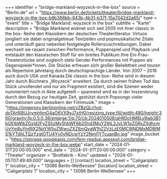 +++
identifier = "bridge-markland-woyzeck-in-the-box"
source = "Berlin.de"
url = "https://www.berlin.de/tickets/theater/bridge-markland-woyzeck-in-the-box-b9b388bb-843b-4b31-b37f-15a7042d2a65/"
type = "event"
title = "Bridge Markland: woyzeck in the box"
subtitle = "Karte"
description = "Bridge Markland widmet sich seit 2005 mit ihrer classic in the box- Reihe den Klassikern der deutschen Theaterliteratur. Virtuos jongliert sie dabei originalgetreue Textzeilen und popmusikalische Zitate und unterläuft ganz nebenbei festgelegte Rollenzuschreibungen. Dabei wechselt sie rasant zwischen Performance, Puppenspiel und Playback und entstaubt den klassischen Stoff für ein breites Publikum.Ihre Ein-Frau-Theaterstücke sind zugleich stets Gender Performances mit Puppen als Gegenspieler*innen. Die Stücke erfreuen sich großer Beliebtheit und touren als Repertoire jahrelang durch deutschsprachige Länder. Von 2007 – 2016 auch durch USA und Kanada.Die classic in the box- Reihe wird in diesem Jahr durch Büchners „Woyzeck“ erweitert. Da durch seinen frühen Tod das Stück unvollendet und nur als Fragment existiert, sind die Szenen weder nummeriert noch in Akte aufgeteilt – spannend wird es in der Inszenierung durch den Bezug zur heutigen Zeit, gestützt durch Popsongs vieler Generationen und Klassikern der Filmmusik."
image = "https://imgproxy.berlinonline.net/vZBzQLn1yd-doTAr6l8UJrymhIimG4aO6VX9yJ7xtH0/resizing_type:fill/width:480/height:360/gravity:fp:0.5:0.38/enlarge:1/q:70/cb:2024010508/aHR0cHM6Ly9wb3B1bGEtbWlkZGxld2FyZS5zMy5hbWF6b25hd3MuY29tL2JvLW1pZGRsZXdhcmUvYm8uYmRlX2NoYW5uZWwuZXZlbnQvaW1hZ2VzLzE0MC9lNDMxMDBjMS1kYTdhLTQzYzgtOTU4Yy0yNDcwYzY2NmI1YTcuanBn.jpg"
image_bucket = "https://storage.googleapis.com/fem-readup.appspot.com/bridge-markland-woyzeck-in-the-box.webp"
start_date = "2024-01-31T20:00:00.000"
end_date = "2024-01-31T20:00:00.000"
category = "Theater"
organizer = "Brotfabrik - Kino"
updated = "2024-01-05T07:49:49.000"
languages = []
[contact]
location_street = "Caligariplatz 1"
location_city = " 13086 Berlin-Weißensee"
[location]
location_street = "Caligariplatz 1"
location_city = " 13086 Berlin-Weißensee"
+++